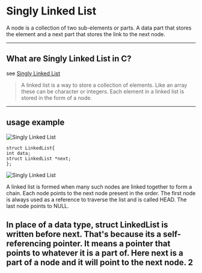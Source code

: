 # Singly Linked List
A node is a collection of two sub-elements or parts. A data part that stores the element and a next part that stores the link to the next node.

----
## What are Singly Linked List in C?
see [Singly Linked List](https://www.hackerearth.com/practice/data-structures/linked-list/singly-linked-list/tutorial/)

> A linked list is a way to store a collection of elements. Like an array these can be character or integers. Each element in a linked list is stored in the form of a node.

----
## usage example

![Singly Linked List](https://he-s3.s3.amazonaws.com/media/uploads/1b099fd.png)

    struct LinkedList{
    int data;
    struct LinkedList *next;
    };

![Singly Linked List](https://he-s3.s3.amazonaws.com/media/uploads/1b76d10.png)

A linked list is formed when many such nodes are linked together to form a chain. Each node points to the next node present in the order. The first node is always used as a reference to traverse the list and is called HEAD. The last node points to NULL.

In place of a data type, struct LinkedList is written before next. That's because its a self-referencing pointer. It means a pointer that points to whatever it is a part of. Here next is a part of a node and it will point to the next node.
2
----